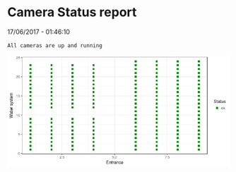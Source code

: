 Camera Status report
================
17/06/2017 - 01:46:10

    All cameras are up and running

![](camreport_files/figure-markdown_github/unnamed-chunk-2-1.png)
